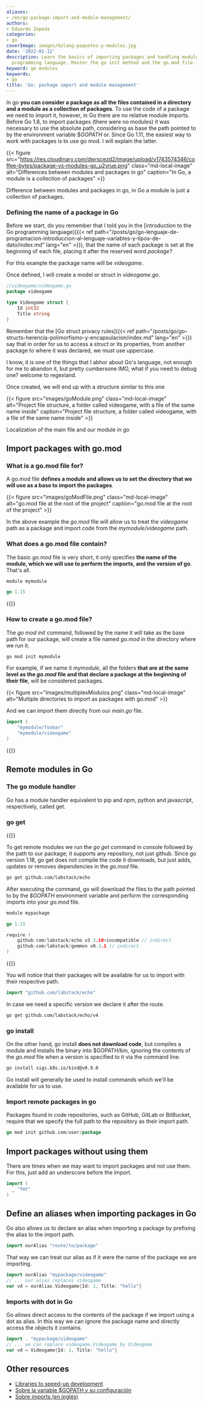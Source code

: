 ```yaml
---
aliases:
- /en/go-package-import-and-module-management/
authors:
- Eduardo Zepeda
categories:
- go
coverImage: images/Golang-paquetes-y-modulos.jpg
date: '2022-01-12'
description: Learn the basics of importing packages and handling modules in the go
  programming language. Master the go init method and the go.mod file.
keyword: go modules
keywords:
- go
title: 'Go: package import and module management'
---
```


In go **you can consider a package as all the files contained in a directory and a module as a collection of packages**. To use the code of a package we need to import it, however, in Go there are no relative module imports. Before Go 1.8, to import packages (there were no modules) it was necessary to use the absolute path, considering as base the path pointed to by the environment variable $_GOPATH_ or. Since Go 1.11, the easiest way to work with packages is to use go mod. I will explain the latter.

{{< figure src="https://res.cloudinary.com/dwrscezd2/image/upload/v1743574346/coffee-bytes/package-vs-modules-go_u2yrue.png" class="md-local-image" alt="Differences between modules and packages in go" caption="In Go, a module is a collection of packages" >}}

Difference between modules and packages in go, in Go a module is just a collection of packages.

### Defining the name of a package in Go

Before we start, do you remember that I told you in the [introduction to the Go programming language]({{< ref path="/posts/go/go-lenguaje-de-programacion-introduccion-al-lenguaje-variables-y-tipos-de-dato/index.md" lang="en" >}}), that the name of each package is set at the beginning of each file, placing it after the reserved word _package_?

For this example the package name will be _videogame_.

Once defined, I will create a model or struct in _videogame.go_.

```go
//videogame/videogame.go
package videogame

type Videogame struct {
    Id int32
    Title string
}
```

Remember that the [Go struct privacy rules]({{< ref path="/posts/go/go-structs-herencia-polimorfismo-y-encapsulacion/index.md" lang="en" >}}) say that in order for us to access a _struct_ or its properties, from another package to where it was declared, we must use uppercase.

I know, it is one of the things that I abhor about Go's language, not enough for me to abandon it, but pretty cumbersone IMO, what if you need to debug one? welcome to regexland.

Once created, we will end up with a structure similar to this one

{{< figure src="images/goModule.png" class="md-local-image" alt="Project file structure, a folder called videogame, with a file of the same name inside" caption="Project file structure, a folder called videogame, with a file of the same name inside" >}}

Localization of the main file and our module in go

## Import packages with go.mod

### What is a go.mod file for?

A go.mod file **defines a module and allows us to set the directory that we will use as a base to import the packages**.

{{< figure src="images/goModFile.png" class="md-local-image" alt="go.mod file at the root of the project" caption="go.mod file at the root of the project" >}}

In the above example the _go.mod_ file will allow us to treat the _videogame_ path as a package and import code from the _mymodule/videogame_ path.

### What does a go.mod file contain?

The basic _go.mod_ file is very short, it only specifies **the name of the module, which we will use to perform the imports, and the version of go**. That's all.

```go
module mymodule

go 1.15
```

{{<ad0>}}

### How to create a go.mod file?

The _go mod init_ command, followed by the name it will take as the base path for our package, will create a file named _go.mod_ in the directory where we run it.

```bash
go mod init mymodule
```

For example, if we name it _mymodule_, all the folders **that are at the same level as the _go.mod_ file and that declare a package at the beginning of their file**, will be considered packages.

{{< figure src="images/multiplesModulos.png" class="md-local-image" alt="Multiple directories to import as packages with go.mod" >}}

And we can import them directly from our _main.go_ file.

```go
import (
    "mymodule/foobar"
    "mymodule/videogame"
)
```

{{<ad1>}}

## Remote modules in Go

### The go module handler

Go has a module handler equivalent to pip and npm, python and javascript, respectively, called get.

### go get

{{<ad2>}}

To get remote modules we run the _go get_ command in console followed by the path to our package; it supports any repository, not just github. Since go version 1.18, go get does not compile the code it downloads, but just adds, updates or removes dependencies in the _go.mod_ file.

```bash
go get github.com/labstack/echo
```

After executing the command, go will download the files to the path pointed to by the _$GOPATH_ environment variable and perform the corresponding imports into your _go.mod_ file.

```go
module mypackage

go 1.15

require (
    github.com/labstack/echo v3.3.10+incompatible // indirect
    github.com/labstack/gommon v0.3.1 // indirect
)
```

{{<ad3>}}

You will notice that their packages will be available for us to import with their respective path.

```go
import "github.com/labstack/echo"
```

In case we need a specific version we declare it after the route.

```bash
go get github.com/labstack/echo/v4
```

### go install

On the other hand, go install **does not download code**, but compiles a module and installs the binary into $GOPATH/bin, ignoring the contents of the _go.mod_ file when a version is specified to it via the command line.

```bash
go install sigs.k8s.io/kind@v0.9.0
```

Go install will generally be used to install commands which we'll be available for us to use.

### Import remote packages in go

Packages found in code repositories, such as GitHub, GitLab or BitBucket, require that we specify the full path to the repository as their import path.

```go
go mod init github.com/user/package
```

## Import packages without using them

There are times when we may want to import packages and not use them. For this, just add an underscore before the import.

```go
import (
  _ "fmt"
)
```

## Define an aliases when importing packages in Go

Go also allows us to declare an alias when importing a package by prefixing the alias to the import path.

```go
import ourAlias "route/to/package"
```

That way we can treat our alias as if it were the name of the package we are importing.

```go
import ourAlias "mypackage/videogame"
// ... our alias replaces videogame
var vd = ourAlias.Videogame{Id: 1, Title: "hello"}
```

### Imports with dot in Go

Go allows direct access to the contents of the package if we import using a dot as alias. In this way we can ignore the package name and directly access the objects it contains.

```go
import . "mypackage/videogame"
// ... we can replace videogame.Videogame by Videogame
var vd = Videogame{Id: 1, Title: "hello"}
```

## Other resources

* [Libraries to speed-up development](http://awesome-go.com/#?)
* [Sobre la variable $GOPATH y su configuración](https://www.digitalocean.com/community/tutorials/understanding-the-gopath-es/#?)
* [Sobre imports (en inglés)](https://scene-si.org/2018/01/25/go-tips-and-tricks-almost-everything-about-imports/#?)